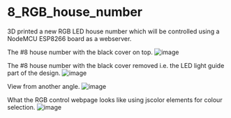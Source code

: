 # 8_RGB_house_number

3D printed a new RGB LED house number which will be controlled using a NodeMCU ESP8266 board as a webserver.

The #8 house number with the black cover on top.
![image](https://github.com/lucasrathgeb/8_RGB_house_number/assets/121773312/47b69db3-dcc1-4e35-a301-6a1ffcca79de)

The #8 house number with the black cover removed i.e. the LED light guide part of the design.
![image](https://github.com/lucasrathgeb/8_RGB_house_number/assets/121773312/cca43e4d-4d8c-4f27-9bcd-5b8500b3be89)

View from another angle.
![image](https://github.com/lucasrathgeb/8_RGB_house_number/assets/121773312/d56b3d8e-79aa-4eed-aa7b-503a467d2899)

What the RGB control webpage looks like using jscolor elements for colour selection.
![image](https://github.com/lucasrathgeb/8_RGB_house_number/assets/121773312/b079df56-8e5c-4b6d-b5c5-04e28e680b34)



